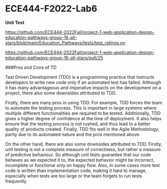 # ECE444-F2022-Lab6

**Unit Test**

https://github.com/ECE444-2022Fall/project-1-web-application-design-education-pathways-group-16-all-stars/blob/main/Education_Pathways/tests/test_ratings.py

https://github.com/ECE444-2022Fall/project-1-web-application-design-education-pathways-group-16-all-stars/pull/25

###Pros and Cons of TD

Test Driven Development (TDD) is a programming practice that instructs developers to write new code only if an automated test has failed.
Although it has many advantageous and imperative impacts on the development on a project, there also some downsides attributed to TDD. 


Firstly, there are many pros in using TDD. For example, TDD forces the team to automate the testing process. This is important 
in large systems where multiple different functionalities are required to be tested. Additionally, TDD gives a higher degree of 
confidence at the time of deployment. It also helps ensure that the testing process is not rushed, and thus lead to a better quality of 
products created. Finally, TDD fits well in the Agile Methodology, partly due to its automated nature and the pros mentioned above. 

On the other hand, there are also some downsides attributed to TDD. Firstly, unit testing is not a complete measure of correctness, but
rather a measure of predictive behaviour. So although unit tests guarantee that our code behaves as we expected it to, the expected 
behavior might be incorrect, incomplete or functional only on happy flow. Also, in some cases more test code is written than implementation
code, making it hard to manage, especially when tests are too large or the team forgets to run tests frequently. 
